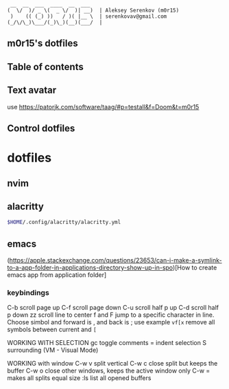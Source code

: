 ```
 __  __  ___  ____  __  ___ 
(  \/  )/ _ \(  _ \/  )| __)  | Aleksey Serenkov (m0r15)
 )    (( (_) ))   / )( |__ \  | serenkovav@gmail.com
(_/\/\_)\___/(_)\_)(__)(___/  |

```

m0r15's dotfiles
-----------------

## Table of contents


## Text avatar
use https://patorjk.com/software/taag/#p=testall&f=Doom&t=m0r15

## Control dotfiles

# dotfiles


## nvim

## alacritty

``` sh
$HOME/.config/alacritty/alacritty.yml
```

## emacs
(https://apple.stackexchange.com/questions/23653/can-i-make-a-symlink-to-a-app-folder-in-applications-directory-show-up-in-spo)[How to create emacs app from application folder]

### keybindings
C-b scroll page up
C-f scroll page down
C-u scroll half p up
C-d scroll half p down
zz scroll line to center
f and F jump to a specific character in line. Choose simbol and forward is , and back is ;
    use example `vf[x` remove all symbols between current and `[`

WORKING WITH SELECTION
gc toggle comments
=  indent selection
S surrounding (VM - Visual Mode)

WORKING with window
C-w v split vertical
C-w c close split but keeps the buffer
C-w o close other windows, keeps the active window only
C-w = makes all splits equal size
:ls list all opened buffers
